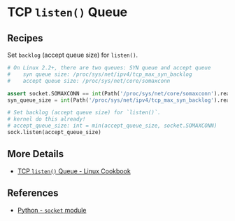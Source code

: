 # TCP `listen()` Queue

## Recipes

Set `backlog` (accept queue size) for `listen()`.

```python
# On Linux 2.2+, there are two queues: SYN queue and accept queue
#    syn queue size: /proc/sys/net/ipv4/tcp_max_syn_backlog
#    accept queue size: /proc/sys/net/core/somaxconn

assert socket.SOMAXCONN == int(Path('/proc/sys/net/core/somaxconn').read_text('utf-8').strip())
syn_queue_size = int(Path('/proc/sys/net/ipv4/tcp_max_syn_backlog').read_text('utf-8').strip())

# Set backlog (accept queue size) for `listen()`.
# kernel do this already!
# accept_queue_size: int = min(accept_queue_size, socket.SOMAXCONN)
sock.listen(accept_queue_size)
```

## More Details

- [TCP `listen()` Queue - Linux Cookbook](https://leven-cn.github.io/linux-cookbook/cookbook/admin/net/tcp_listen_queue)

## References

- [Python - `socket` module](https://docs.python.org/3/library/socket.html)
